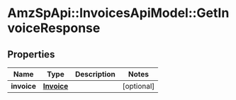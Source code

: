 # AmzSpApi::InvoicesApiModel::GetInvoiceResponse

## Properties
Name | Type | Description | Notes
------------ | ------------- | ------------- | -------------
**invoice** | [**Invoice**](Invoice.md) |  | [optional] 

